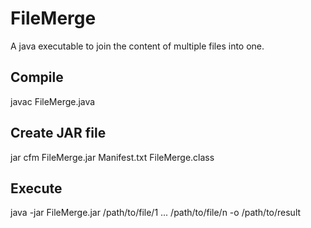 FileMerge
=========

A java executable to join the content of multiple files into one.

Compile
--------
javac FileMerge.java

Create JAR file
----------------
jar cfm FileMerge.jar Manifest.txt FileMerge.class

Execute
--------
java -jar FileMerge.jar /path/to/file/1 ... /path/to/file/n -o /path/to/result

 


